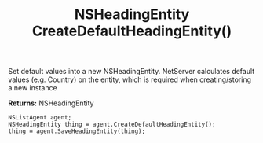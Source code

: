 ﻿---
uid: crmscript_ref_NSListAgent_CreateDefaultHeadingEntity
title: NSHeadingEntity CreateDefaultHeadingEntity()
intellisense: NSListAgent.CreateDefaultHeadingEntity
keywords: NSListAgent, CreateDefaultHeadingEntity
so.topic: reference
---
	  
Set default values into a new NSHeadingEntity.
NetServer calculates default values (e.g. Country) on the entity, which is required when creating/storing a new instance
	  
**Returns:** NSHeadingEntity

```crmscript
NSListAgent agent;
NSHeadingEntity thing = agent.CreateDefaultHeadingEntity();
thing = agent.SaveHeadingEntity(thing);
```

